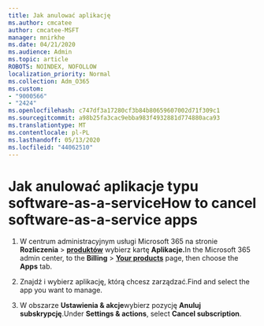 ```yaml
---
title: Jak anulować aplikację
ms.author: cmcatee
author: cmcatee-MSFT
manager: mnirkhe
ms.date: 04/21/2020
ms.audience: Admin
ms.topic: article
ROBOTS: NOINDEX, NOFOLLOW
localization_priority: Normal
ms.collection: Adm_O365
ms.custom:
- "9000566"
- "2424"
ms.openlocfilehash: c747df3a17280cf3b84b80659607002d71f309c1
ms.sourcegitcommit: a98b25fa3cac9ebba983f4932881d774880aca93
ms.translationtype: MT
ms.contentlocale: pl-PL
ms.lasthandoff: 05/13/2020
ms.locfileid: "44062510"
---
```

# <a name="how-to-cancel-software-as-a-service-apps"></a><span data-ttu-id="8c2f4-102">Jak anulować aplikacje typu software-as-a-service</span><span class="sxs-lookup"><span data-stu-id="8c2f4-102">How to cancel software-as-a-service apps</span></span> 

1. <span data-ttu-id="8c2f4-103">W centrum administracyjnym usługi Microsoft 365 na stronie **Rozliczenia**  >  **[produktów](https://go.microsoft.com/fwlink/p/?linkid=842054)** wybierz kartę **Aplikacje.**</span><span class="sxs-lookup"><span data-stu-id="8c2f4-103">In the Microsoft 365 admin center, to the **Billing** > **[Your products](https://go.microsoft.com/fwlink/p/?linkid=842054)** page, then choose the **Apps** tab.</span></span>

2. <span data-ttu-id="8c2f4-104">Znajdź i wybierz aplikację, którą chcesz zarządzać.</span><span class="sxs-lookup"><span data-stu-id="8c2f4-104">Find and select the app you want to manage.</span></span>

3. <span data-ttu-id="8c2f4-105">W obszarze **Ustawienia & akcje**wybierz pozycję **Anuluj subskrypcję**.</span><span class="sxs-lookup"><span data-stu-id="8c2f4-105">Under **Settings & actions**, select **Cancel subscription**.</span></span>